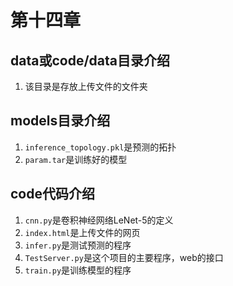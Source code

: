 # 第十四章
## data或code/data目录介绍
1. 该目录是存放上传文件的文件夹

## models目录介绍
1. `inference_topology.pkl`是预测的拓扑
2. `param.tar`是训练好的模型

## code代码介绍
1. `cnn.py`是卷积神经网络LeNet-5的定义
2. `index.html`是上传文件的网页
3. `infer.py`是测试预测的程序
4. `TestServer.py`是这个项目的主要程序，web的接口
5. `train.py`是训练模型的程序
